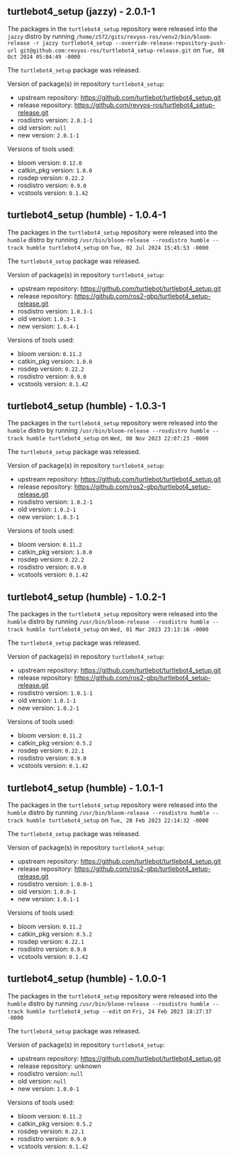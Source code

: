 ## turtlebot4_setup (jazzy) - 2.0.1-1

The packages in the `turtlebot4_setup` repository were released into the `jazzy` distro by running `/home/z572/gits/revyos-ros/venv2/bin/bloom-release -r jazzy turtlebot4_setup --override-release-repository-push-url git@github.com:revyos-ros/turtlebot4_setup-release.git` on `Tue, 08 Oct 2024 05:04:49 -0000`

The `turtlebot4_setup` package was released.

Version of package(s) in repository `turtlebot4_setup`:

- upstream repository: https://github.com/turtlebot/turtlebot4_setup.git
- release repository: https://github.com/revyos-ros/turtlebot4_setup-release.git
- rosdistro version: `2.0.1-1`
- old version: `null`
- new version: `2.0.1-1`

Versions of tools used:

- bloom version: `0.12.0`
- catkin_pkg version: `1.0.0`
- rosdep version: `0.22.2`
- rosdistro version: `0.9.0`
- vcstools version: `0.1.42`


## turtlebot4_setup (humble) - 1.0.4-1

The packages in the `turtlebot4_setup` repository were released into the `humble` distro by running `/usr/bin/bloom-release --rosdistro humble --track humble turtlebot4_setup` on `Tue, 02 Jul 2024 15:45:53 -0000`

The `turtlebot4_setup` package was released.

Version of package(s) in repository `turtlebot4_setup`:

- upstream repository: https://github.com/turtlebot/turtlebot4_setup.git
- release repository: https://github.com/ros2-gbp/turtlebot4_setup-release.git
- rosdistro version: `1.0.3-1`
- old version: `1.0.3-1`
- new version: `1.0.4-1`

Versions of tools used:

- bloom version: `0.11.2`
- catkin_pkg version: `1.0.0`
- rosdep version: `0.22.2`
- rosdistro version: `0.9.0`
- vcstools version: `0.1.42`


## turtlebot4_setup (humble) - 1.0.3-1

The packages in the `turtlebot4_setup` repository were released into the `humble` distro by running `/usr/bin/bloom-release --rosdistro humble --track humble turtlebot4_setup` on `Wed, 08 Nov 2023 22:07:23 -0000`

The `turtlebot4_setup` package was released.

Version of package(s) in repository `turtlebot4_setup`:

- upstream repository: https://github.com/turtlebot/turtlebot4_setup.git
- release repository: https://github.com/ros2-gbp/turtlebot4_setup-release.git
- rosdistro version: `1.0.2-1`
- old version: `1.0.2-1`
- new version: `1.0.3-1`

Versions of tools used:

- bloom version: `0.11.2`
- catkin_pkg version: `1.0.0`
- rosdep version: `0.22.2`
- rosdistro version: `0.9.0`
- vcstools version: `0.1.42`


## turtlebot4_setup (humble) - 1.0.2-1

The packages in the `turtlebot4_setup` repository were released into the `humble` distro by running `/usr/bin/bloom-release --rosdistro humble --track humble turtlebot4_setup` on `Wed, 01 Mar 2023 23:13:16 -0000`

The `turtlebot4_setup` package was released.

Version of package(s) in repository `turtlebot4_setup`:

- upstream repository: https://github.com/turtlebot/turtlebot4_setup.git
- release repository: https://github.com/ros2-gbp/turtlebot4_setup-release.git
- rosdistro version: `1.0.1-1`
- old version: `1.0.1-1`
- new version: `1.0.2-1`

Versions of tools used:

- bloom version: `0.11.2`
- catkin_pkg version: `0.5.2`
- rosdep version: `0.22.1`
- rosdistro version: `0.9.0`
- vcstools version: `0.1.42`


## turtlebot4_setup (humble) - 1.0.1-1

The packages in the `turtlebot4_setup` repository were released into the `humble` distro by running `/usr/bin/bloom-release --rosdistro humble --track humble turtlebot4_setup` on `Tue, 28 Feb 2023 22:14:32 -0000`

The `turtlebot4_setup` package was released.

Version of package(s) in repository `turtlebot4_setup`:

- upstream repository: https://github.com/turtlebot/turtlebot4_setup.git
- release repository: https://github.com/ros2-gbp/turtlebot4_setup-release.git
- rosdistro version: `1.0.0-1`
- old version: `1.0.0-1`
- new version: `1.0.1-1`

Versions of tools used:

- bloom version: `0.11.2`
- catkin_pkg version: `0.5.2`
- rosdep version: `0.22.1`
- rosdistro version: `0.9.0`
- vcstools version: `0.1.42`


## turtlebot4_setup (humble) - 1.0.0-1

The packages in the `turtlebot4_setup` repository were released into the `humble` distro by running `/usr/bin/bloom-release --rosdistro humble --track humble turtlebot4_setup --edit` on `Fri, 24 Feb 2023 18:27:37 -0000`

The `turtlebot4_setup` package was released.

Version of package(s) in repository `turtlebot4_setup`:

- upstream repository: https://github.com/turtlebot/turtlebot4_setup.git
- release repository: unknown
- rosdistro version: `null`
- old version: `null`
- new version: `1.0.0-1`

Versions of tools used:

- bloom version: `0.11.2`
- catkin_pkg version: `0.5.2`
- rosdep version: `0.22.1`
- rosdistro version: `0.9.0`
- vcstools version: `0.1.42`


